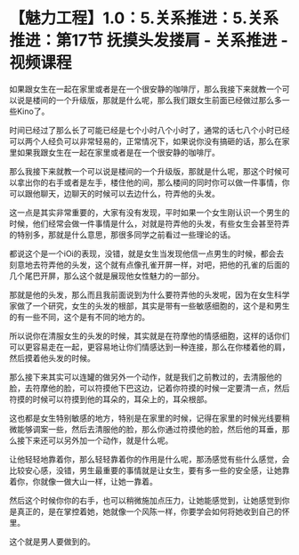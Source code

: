 # 【魅力工程】1.0：5.关系推进：5.关系推进：第17节 抚摸头发搂肩 - 关系推进 - 视频课程

如果跟女生在一起在家里或者是在一个很安静的咖啡厅，那么我接下来就教一个可以说是楼间的一个升级版，那就是什么呢，那么我们跟女生前面已经做过那么多一些Kino了。

时间已经过了那么长了可能已经是七个小时八个小时了，通常的话七八个小时已经可以两个人经负可以非常轻易的，正常情况下，如果说你没有搞砸的话，那么在家里如果我跟女生在一起在家里或者是在一个很安静的咖啡厅。

那么我接下来就教一个可以说是楼间的一个升级版，那就是什么呢，那这个时候可以拿出你的右手或者是左手，楼住他的间，那么楼间的同时你可以做一件事情，你可以跟他聊天，边聊天的时候可以去边什么，符弄他的头发。

这一点是其实非常重要的，大家有没有发现，平时如果一个女生刚认识一个男生的时候，他们经常会做一件事情是什么，对就是符弄他的头发，有些女生会甚至符弄的特别多，那就是什么意思，那很多同学之前看过一些理论的话。

都说这个是一个iOi的表现，没错，就是女生当发现他信一点男生的时候，都会去刻意地去符弄他的头发，这个就有点像孔雀开屏一样，对吧，把他的孔雀的后面的几个尾巴开屏，那么这个就是展现他女性魅力的一部分。

那就是他的头发，那么而且我前面说到为什么要符弄他的头发呢，因为在女生科学家做了一个研究，女生的头发的根部，其实是带有一些敏感细胞的，这个是和男生的有一些不同，这个是有不同的地方的。

所以说你在清服女生的头发的时候，其实就是在符摩他的情感细胞，这样的话你们可以更容易走在一起，更容易地让你们情感达到一种连接，那么在你楼着他的肩，然后摸着他头发的时候。

那么接下来其实可以连罐的做另外一个动作，就是我们之前教过的，去清服他的脸，去符摩他的脸，可以符摸他下巴这边，记着你符摸的时候一定要清一点，然后符摸的时候可以符摸到他的耳朵的，耳朵上的，耳朵根部。

这也都是女生特别敏感的地方，特别是在家里的时候，记得在家里的时候光线要稍微能够调案一些，然后去清服他的脸，那么你通过符摸他的脸，然后他的耳垂，那么接下来还可以另外加一个动作，就是什么呢。

让他轻轻地靠着你，那么轻轻靠着你的作用是什么呢，那汤感觉有些什么感觉，会比较安心感，没错，男生最重要的事情就是让女生，要有多一些的安全感，让她靠着你，你就像一做大山一样，让她一靠着。

然后这个时候你你的右手，也可以稍微施加点压力，让她能感觉到，让她感觉到你是真正的，是在掌控着她，她就像一个风陈一样，你要学会如何将她收到自己的怀里。

这个就是男人要做到的。